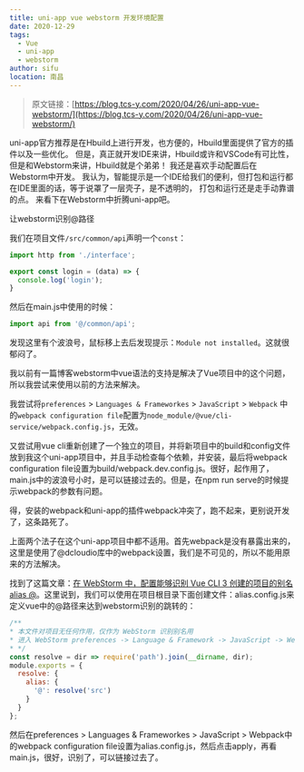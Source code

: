 ```yaml
---
title: uni-app vue webstorm 开发环境配置
date: 2020-12-29
tags:
  - Vue
  - uni-app
  - webstorm
author: sifu
location: 南昌
---
```



> 原文链接：[https://blog.tcs-y.com/2020/04/26/uni-app-vue-webstorm/](https://blog.tcs-y.com/2020/04/26/uni-app-vue-webstorm/)

uni-app官方推荐是在Hbuild上进行开发，也方便的，Hbuild里面提供了官方的插件以及一些优化。
但是，真正就开发IDE来讲，Hbuild或许和VSCode有可比性，但是和Webstorm来讲，Hbuild就是个弟弟！
我还是喜欢手动配置后在Webstorm中开发。
我认为，智能提示是一个IDE给我们的便利，但打包和运行都在IDE里面的话，等于说罩了一层壳子，是不透明的，
打包和运行还是走手动靠谱的点。
来看下在Webstorm中折腾uni-app吧。

让webstorm识别@路径

我们在项目文件`/src/common/api`声明一个`const`：
```javascript
import http from './interface';

export const login = (data) => {
  console.log('login');
}
```
然后在main.js中使用的时候：

```javascript
import api from '@/common/api';
```

发现这里有个波浪号，鼠标移上去后发现提示：`Module not installed`。这就很郁闷了。

我以前有一篇博客webstorm中vue语法的支持是解决了Vue项目中的这个问题，所以我尝试来使用以前的方法来解决。

我尝试将`preferences` > `Languages & Frameworkes` > `JavaScript` > `Webpack` 中的`webpack configuration file`配置为`node_module/@vue/cli-service/webpack.config.js`，无效。

又尝试用vue cli重新创建了一个独立的项目，并将新项目中的build和config文件放到我这个uni-app项目中，并且手动检查每个依赖，并安装，最后将webpack configuration file设置为build/webpack.dev.config.js。很好，起作用了，main.js中的波浪号小时，是可以链接过去的。但是，在npm run serve的时候提示webpack的参数有问题。

得，安装的webpack和uni-app的插件webpack冲突了，跑不起来，更别说开发了，这条路死了。

上面两个法子在这个uni-app项目中都不适用。首先webpack是没有暴露出来的，这里是使用了@dcloudio库中的webpack设置，我们是不可见的，所以不能用原来的方法解决。

找到了这篇文章：[在 WebStorm 中，配置能够识别 Vue CLI 3 创建的项目的别名 alias @](https://juejin.cn/post/6844903802185891848)。这里说到，我们可以使用在项目根目录下面创建文件：alias.config.js来定义vue中的@路径来达到webstorm识别的跳转的：
```javascript
/**
* 本文件对项目无任何作用，仅作为 WebStorm 识别别名用
* 进入 WebStorm preferences -> Language & Framework -> JavaScript -> Webpack，选择这个文件即可
* */
const resolve = dir => require('path').join(__dirname, dir);
module.exports = {
  resolve: {
    alias: {
      '@': resolve('src')
    }
  }
};
```

然后在preferences > Languages & Frameworkes > JavaScript > Webpack中的webpack configuration file设置为alias.config.js，然后点击apply，再看main.js，很好，识别了，可以链接过去了。

<Vssue :title="$title" />

